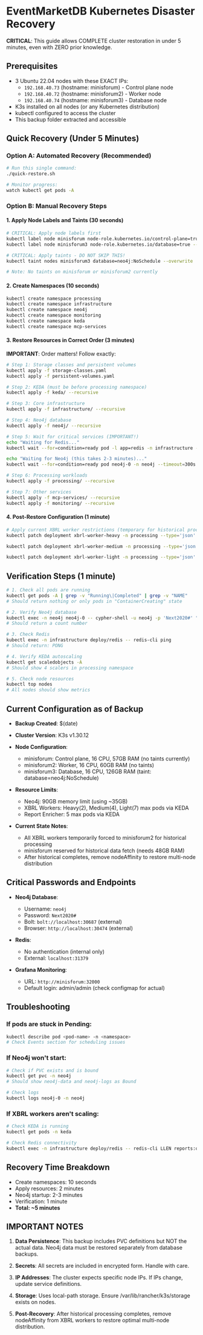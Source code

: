 # EventMarketDB Kubernetes Disaster Recovery

**CRITICAL**: This guide allows COMPLETE cluster restoration in under 5 minutes, even with ZERO prior knowledge.

## Prerequisites
- 3 Ubuntu 22.04 nodes with these EXACT IPs:
  - `192.168.40.73` (hostname: minisforum) - Control plane node
  - `192.168.40.72` (hostname: minisforum2) - Worker node  
  - `192.168.40.74` (hostname: minisforum3) - Database node
- K3s installed on all nodes (or any Kubernetes distribution)
- kubectl configured to access the cluster
- This backup folder extracted and accessible

## Quick Recovery (Under 5 Minutes)

### Option A: Automated Recovery (Recommended)
```bash
# Run this single command:
./quick-restore.sh

# Monitor progress:
watch kubectl get pods -A
```

### Option B: Manual Recovery Steps

#### 1. Apply Node Labels and Taints (30 seconds)
```bash
# CRITICAL: Apply node labels first
kubectl label node minisforum node-role.kubernetes.io/control-plane=true --overwrite
kubectl label node minisforum3 node-role.kubernetes.io/database=true --overwrite

# CRITICAL: Apply taints - DO NOT SKIP THIS!
kubectl taint nodes minisforum3 database=neo4j:NoSchedule --overwrite

# Note: No taints on minisforum or minisforum2 currently
```

#### 2. Create Namespaces (10 seconds)
```bash
kubectl create namespace processing
kubectl create namespace infrastructure
kubectl create namespace neo4j
kubectl create namespace monitoring
kubectl create namespace keda
kubectl create namespace mcp-services
```

#### 3. Restore Resources in Correct Order (3 minutes)

**IMPORTANT**: Order matters! Follow exactly:

```bash
# Step 1: Storage classes and persistent volumes
kubectl apply -f storage-classes.yaml
kubectl apply -f persistent-volumes.yaml

# Step 2: KEDA (must be before processing namespace)
kubectl apply -f keda/ --recursive

# Step 3: Core infrastructure
kubectl apply -f infrastructure/ --recursive

# Step 4: Neo4j database
kubectl apply -f neo4j/ --recursive

# Step 5: Wait for critical services (IMPORTANT!)
echo "Waiting for Redis..."
kubectl wait --for=condition=ready pod -l app=redis -n infrastructure --timeout=120s

echo "Waiting for Neo4j (this takes 2-3 minutes)..."
kubectl wait --for=condition=ready pod neo4j-0 -n neo4j --timeout=300s

# Step 6: Processing workloads
kubectl apply -f processing/ --recursive

# Step 7: Other services
kubectl apply -f mcp-services/ --recursive
kubectl apply -f monitoring/ --recursive
```

#### 4. Post-Restore Configuration (1 minute)

```bash
# Apply current XBRL worker restrictions (temporary for historical processing)
kubectl patch deployment xbrl-worker-heavy -n processing --type='json' -p='[{"op": "add", "path": "/spec/template/spec/affinity", "value": {"nodeAffinity": {"requiredDuringSchedulingIgnoredDuringExecution": {"nodeSelectorTerms": [{"matchExpressions": [{"key": "kubernetes.io/hostname", "operator": "NotIn", "values": ["minisforum"]}]}]}}}}]'

kubectl patch deployment xbrl-worker-medium -n processing --type='json' -p='[{"op": "add", "path": "/spec/template/spec/affinity", "value": {"nodeAffinity": {"requiredDuringSchedulingIgnoredDuringExecution": {"nodeSelectorTerms": [{"matchExpressions": [{"key": "kubernetes.io/hostname", "operator": "NotIn", "values": ["minisforum"]}]}]}}}}]'

kubectl patch deployment xbrl-worker-light -n processing --type='json' -p='[{"op": "add", "path": "/spec/template/spec/affinity", "value": {"nodeAffinity": {"requiredDuringSchedulingIgnoredDuringExecution": {"nodeSelectorTerms": [{"matchExpressions": [{"key": "kubernetes.io/hostname", "operator": "NotIn", "values": ["minisforum"]}]}]}}}}]'
```

## Verification Steps (1 minute)

```bash
# 1. Check all pods are running
kubectl get pods -A | grep -v "Running\|Completed" | grep -v "NAME"
# Should return nothing or only pods in "ContainerCreating" state

# 2. Verify Neo4j database
kubectl exec -n neo4j neo4j-0 -- cypher-shell -u neo4j -p 'Next2020#' "MATCH (n) RETURN count(n) LIMIT 1"
# Should return a count number

# 3. Check Redis
kubectl exec -n infrastructure deploy/redis -- redis-cli ping
# Should return: PONG

# 4. Verify KEDA autoscaling
kubectl get scaledobjects -A
# Should show 4 scalers in processing namespace

# 5. Check node resources
kubectl top nodes
# All nodes should show metrics
```

## Current Configuration as of Backup

- **Backup Created**: $(date)
- **Cluster Version**: K3s v1.30.12
- **Node Configuration**:
  - minisforum: Control plane, 16 CPU, 57GB RAM (no taints currently)
  - minisforum2: Worker, 16 CPU, 60GB RAM (no taints)
  - minisforum3: Database, 16 CPU, 126GB RAM (taint: database=neo4j:NoSchedule)

- **Resource Limits**:
  - Neo4j: 90GB memory limit (using ~35GB)
  - XBRL Workers: Heavy(2), Medium(4), Light(7) max pods via KEDA
  - Report Enricher: 5 max pods via KEDA

- **Current State Notes**:
  - All XBRL workers temporarily forced to minisforum2 for historical processing
  - minisforum reserved for historical data fetch (needs 48GB RAM)
  - After historical completes, remove nodeAffinity to restore multi-node distribution

## Critical Passwords and Endpoints

- **Neo4j Database**: 
  - Username: `neo4j`
  - Password: `Next2020#`
  - Bolt: `bolt://localhost:30687` (external)
  - Browser: `http://localhost:30474` (external)

- **Redis**: 
  - No authentication (internal only)
  - External: `localhost:31379`

- **Grafana Monitoring**:
  - URL: `http://minisforum:32000`
  - Default login: admin/admin (check configmap for actual)

## Troubleshooting

### If pods are stuck in Pending:
```bash
kubectl describe pod <pod-name> -n <namespace>
# Check Events section for scheduling issues
```

### If Neo4j won't start:
```bash
# Check if PVC exists and is bound
kubectl get pvc -n neo4j
# Should show neo4j-data and neo4j-logs as Bound

# Check logs
kubectl logs neo4j-0 -n neo4j
```

### If XBRL workers aren't scaling:
```bash
# Check KEDA is running
kubectl get pods -n keda

# Check Redis connectivity
kubectl exec -n infrastructure deploy/redis -- redis-cli LLEN reports:queues:xbrl:heavy
```

## Recovery Time Breakdown

- Create namespaces: 10 seconds
- Apply resources: 2 minutes  
- Neo4j startup: 2-3 minutes
- Verification: 1 minute
- **Total: ~5 minutes**

## IMPORTANT NOTES

1. **Data Persistence**: This backup includes PVC definitions but NOT the actual data. Neo4j data must be restored separately from database backups.

2. **Secrets**: All secrets are included in encrypted form. Handle with care.

3. **IP Addresses**: The cluster expects specific node IPs. If IPs change, update service definitions.

4. **Storage**: Uses local-path storage. Ensure /var/lib/rancher/k3s/storage exists on nodes.

5. **Post-Recovery**: After historical processing completes, remove nodeAffinity from XBRL workers to restore optimal multi-node distribution.
